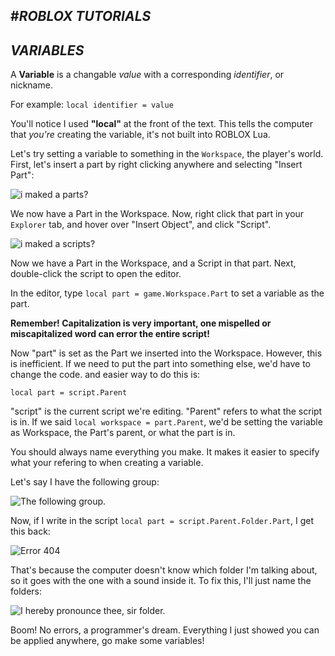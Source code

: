 #_**ROBLOX TUTORIALS**_
---
## _**VARIABLES**_

A **Variable** is a changable _value_ with a corresponding _identifier_, or nickname.

For example: `local identifier = value`

You'll notice I used **"local"** at the front of the text. This tells the computer that _you're_ creating the variable, it's not built into ROBLOX Lua.

Let's try setting a variable to something in the `Workspace`, the player's world. First, let's insert a part by right clicking anywhere and selecting "Insert Part":

![](http://orig02.deviantart.net/129c/f/2016/244/f/f/insertpart_by_bloxxikola-dag4u3b.png "i maked a parts?")

We now have a Part in the Workspace. Now, right click that part in your `Explorer` tab, and hover over "Insert Object", and click "Script".

![](http://orig02.deviantart.net/7a10/f/2016/244/f/b/insertscript_by_bloxxikola-dag4x42.png "i maked a scripts?")

Now we have a Part in the Workspace, and a Script in that part. Next, double-click the script to open the editor. 

In the editor, type `local part = game.Workspace.Part` to set a variable as the part. 

**Remember! Capitalization is very important, one mispelled or miscapitalized word can error the entire script!**

Now "part" is set as the Part we inserted into the Workspace. However, this is inefficient. If we need to put the part into something else, we'd have to change the code. and easier way to do this is:

`local part = script.Parent`

"script" is the current script we're editing. "Parent" refers to what the script is in. If we said `local workspace = part.Parent`, we'd be setting the variable as Workspace, the Part's parent, or what the part is in.

You should always name everything you make. It makes it easier to specify what your refering to when creating a variable.

Let's say I have the following group: 

![](http://orig14.deviantart.net/817f/f/2016/245/2/b/unspecific_by_bloxxikola-dag8vdp.png "The following group.")

Now, if I write in the script `local part = script.Parent.Folder.Part`, I get this back:

![](http://orig04.deviantart.net/bc03/f/2016/245/c/2/partnotvalid_by_bloxxikola-dag8vwy.png "Error 404")

That's because the computer doesn't know which folder I'm talking about, so it goes with the one with a sound inside it. To fix this, I'll just name the folders:

![](http://orig09.deviantart.net/4469/f/2016/245/e/b/specific_by_bloxxikola-dag8wkf.png "I hereby pronounce thee, sir folder.")

Boom! No errors, a programmer's dream. Everything I just showed you can be applied anywhere, go make some variables!
